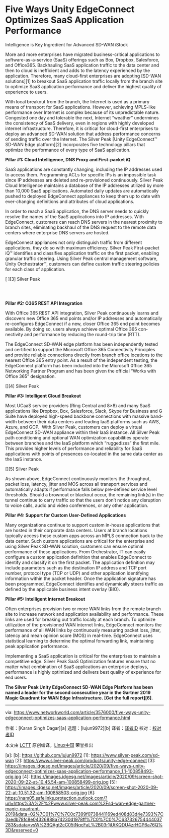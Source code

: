 [#]: collector: (lujun9972)
[#]: translator: ( )
[#]: reviewer: ( )
[#]: publisher: ( )
[#]: url: ( )
[#]: subject: (Five Ways Unity EdgeConnect Optimizes SaaS Application Performance)
[#]: via: (https://www.networkworld.com/article/3576000/five-ways-unity-edgeconnect-optimizes-saas-application-performance.html)
[#]: author: (Karan Singh Dagar )

Five Ways Unity EdgeConnect Optimizes SaaS Application Performance
======
Intelligence is Key Ingredient for Advanced SD-WAN
iStock

More and more enterprises have migrated business-critical applications to software-as-a-service (SaaS) offerings such as Box, Dropbox, Salesforce, and Office365. Backhauling SaaS application traffic to the data center and then to cloud is inefficient and adds to the latency experienced by the application. Therefore, many cloud-first enterprises are adopting [SD-WAN solutions][1] to breakout SaaS application traffic locally from the branch site to optimize SaaS application performance and deliver the highest quality of experience to users.

With local breakout from the branch, the Internet is used as a primary means of transport for SaaS applications. However, achieving MPLS-like performance over Internet is complex because of its unpredictable nature. Congested one day and tolerable the next, Internet “weather” undermines the consistency of SaaS delivery, even in regions with highly developed internet infrastructure. Therefore, it is critical for cloud-first enterprises to deploy an advanced SD-WAN solution that address performance concerns of sending traffic over the Internet. The Silver Peak [Unity EdgeConnect™ SD-WAN Edge platform][2] incorporates five technology pillars that optimize the performance of every type of SaaS application.

**Pillar #1: Cloud Intelligence, DNS Proxy and First-packet iQ**

SaaS applications are constantly changing, including the IP addresses used to access them. Programming ACLs for specific IPs is an impossible task since IP addresses are deleted and re-provisioned continuously. Silver Peak Cloud Intelligence maintains a database of the IP addresses utilized by more than 10,000 SaaS applications. Automated daily updates are automatically pushed to deployed EdgeConnect appliances to keep them up to date with ever-changing definitions and attributes of cloud applications.

In order to reach a SaaS application, the DNS server needs to quickly resolve the names of the SaaS applications into IP addresses. With EdgeConnect, customers can reach DNS servers in the nearest proximity to branch sites, eliminating backhaul of the DNS request to the remote data centers where enterprise DNS servers are hosted.

EdgeConnect appliances not only distinguish traffic from different applications, they do so with maxi­mum efficiency. Silver Peak First-packet iQ™ identifies and classifies application traffic on the first packet, enabling granular traffic steering. Using Silver Peak central management software, Unity Orchestrator™, customers can define custom traffic steering policies for each class of application.

[
][3] Silver Peak

#####  

**Pillar #2: O365 REST API Integration**

With Office 365 REST API integration, Silver Peak continuously learns and discovers new Office 365 end points and/or IP addresses and automatically re-configures EdgeConnect if a new, closer Office 365 end point becomes available. By doing so, users always achieve optimal Office 365 con­nectivity and performance by reducing the round-trip time (RTT).

The EdgeConnect SD-WAN edge platform has been independently tested and certified to support the Microsoft Office 365 Connectivity Principles and provide reliable connections directly from branch office locations to the nearest Office 365 entry point. As a result of the independent testing, the EdgeConnect platform has been inducted into the Microsoft 0ffice 365 Networking Partner Program and has been given the official “Works with Office 365” designation.

[][4] Silver Peak

**Pillar #3: Intelligent Cloud Breakout**

Most UCaaS service providers (Ring Central and 8×8) and many SaaS applications like Dropbox, Box, Salesforce, Slack, Skype for Business and G Suite have deployed high-speed backbone connections with massive band­width between their data centers and leading IaaS platforms such as AWS, Azure, and GCP.  With Silver Peak, customers can deploy a virtual EdgeConnect SD-WAN appliance within their IaaS instance. All Silver Peak path conditioning and optional WAN optimization capabilities operate between branches and the IaaS platform which “ruggedizes” the first mile. This provides higher levels of performance and reliability for SaaS applications with points of presences co-located in the same data center as the IaaS instance.

[][5] Silver Peak

As shown above, EdgeConnect continuously monitors the throughput, packet loss, latency, jitter and MOS across all transport services and automatically adapts if performance falls below pre-defined service level thresholds. Should a brownout or blackout occur, the remaining link(s) in the tunnel continue to carry traffic so that the users don’t notice any disruption to voice calls, audio and video conferences, or any other application.

**Pillar #4: Support for Custom User-Defined Applications**

Many organizations continue to support custom in-house applications that are hosted in their corporate data centers. Users at branch locations typically access these custom apps across an MPLS connection back to the data center. Such custom applications are critical for the enterprise and using Silver Peak SD-WAN solution, customers can ensure optimal performance of these applications. From Orchestrator, IT can easily configure a custom application definition that enables EdgeConnect to identify and classify it on the first packet. The application definition may include parameters such as the destination IP address and TCP port number, protocol type (TCP or UDP) and other application identifying information within the packet header. Once the application signature has been programmed, EdgeConnect identifies and dynamically steers traffic as defined by the applicable business intent overlay (BIO).

**Pillar #5: Intelligent Internet Breakout**

Often enterprises provision two or more WAN links from the remote branch site to increase network and application availability and performance. These links are used for breaking out traffic locally at each branch. To optimize utilization of the provisioned WAN internet links, EdgeConnect monitors the performance of all WAN links by continuously measuring packet loss, jitter, latency and mean opinion score (MOS) in real-time. EdgeConnect uses statistical learning to determine the optimal forwarding link, maintaining peak application performance.

Implementing a SaaS application is critical for the enterprises to maintain a competitive edge. Silver Peak SaaS Optimization features ensure that no matter what combination of SaaS applications an enterprise deploys, performance is highly optimized and delivers best quality of experience for end users.

**The Silver Peak Unity EdgeConnect SD-WAN Edge Platform has been named a leader for the second consecutive year in the Gartner 2019 Magic Quadrant for WAN Edge Infrastructure. [Get the full report][6].**

--------------------------------------------------------------------------------

via: https://www.networkworld.com/article/3576000/five-ways-unity-edgeconnect-optimizes-saas-application-performance.html

作者：[Karan Singh Dagar][a]
选题：[lujun9972][b]
译者：[译者ID](https://github.com/译者ID)
校对：[校对者ID](https://github.com/校对者ID)

本文由 [LCTT](https://github.com/LCTT/TranslateProject) 原创编译，[Linux中国](https://linux.cn/) 荣誉推出

[a]: 
[b]: https://github.com/lujun9972
[1]: https://www.silver-peak.com/sd-wan
[2]: https://www.silver-peak.com/products/unity-edge-connect
[3]: https://images.idgesg.net/images/article/2020/09/five-ways-unity-edgeconnect-optimizes-saas-application-performance_1.1-100858493-orig.jpg
[4]: https://images.idgesg.net/images/article/2020/09/screen-shot-2020-09-22-at-10.45.54-am-100858499-orig.jpg
[5]: https://images.idgesg.net/images/article/2020/09/screen-shot-2020-09-22-at-10.51.32-am-100858503-orig.jpg
[6]: https://nam05.safelinks.protection.outlook.com/?url=https%3A%2F%2Fwww.silver-peak.com%2Fsd-wan-edge-gartner-magic-quadrant-2019&data=02%7C01%7C%7C0c7399f0738441169ed408d83d4e7393%7C3aedb78fc8e04326888a74230d1978ff%7C0%7C0%7C637326754444037283&sdata=vsW%2BQAgt2cC05tNqcFaL%2B03r1jUtKQDU4zrHGP6a76Q%3D&reserved=0
